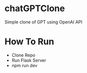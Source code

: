 # chatGPTClone
Simple clone of GPT using OpenAI API

# How To Run
- Clone Repo
- Run Flask Server
- npm run dev
  
